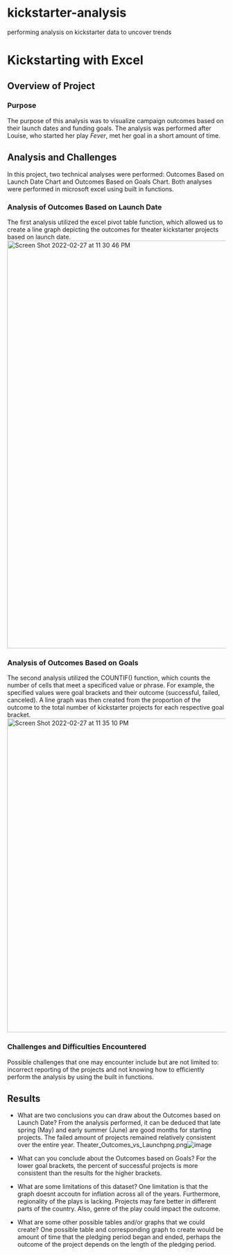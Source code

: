 # kickstarter-analysis
performing analysis on kickstarter data to uncover trends

# Kickstarting with Excel

## Overview of Project

### Purpose
The purpose of this analysis was to visualize campaign outcomes based on their launch dates and funding goals. The analysis was performed after Louise, who started 
her play *Fever*, met her goal in a short amount of time.

## Analysis and Challenges
In this project, two technical analyses were performed: Outcomes Based on Launch Date Chart and Outcomes Based on Goals Chart. Both analyses were performed in 
microsoft excel using built in functions. 

### Analysis of Outcomes Based on Launch Date
The first analysis utilized the excel pivot table function, which allowed us to create a line graph depicting the outcomes for theater kickstarter projects based on 
launch date. 
<img width="938" alt="Screen Shot 2022-02-27 at 11 30 46 PM" src="https://user-images.githubusercontent.com/99444856/155929281-4b8c1600-1b1c-41c1-8737-a0297bd3b040.png">

### Analysis of Outcomes Based on Goals
The second analysis utilized the COUNTIF() function, which counts the number of cells that meet a specificed value or phrase. For example, the specified values were 
goal brackets and their outcome (successful, failed, canceled). A line graph was then created from the proportion of the outcome to the total number of kickstarter 
projects for each respective goal bracket. 
<img width="722" alt="Screen Shot 2022-02-27 at 11 35 10 PM" src="https://user-images.githubusercontent.com/99444856/155929718-992b1215-5101-4890-95c2-264382c8079f.png">

### Challenges and Difficulties Encountered
Possible challenges that one may encounter include but are not limited to: incorrect reporting of the projects and not knowing how to efficiently perform the 
analysis by using the built in functions. 

## Results

- What are two conclusions you can draw about the Outcomes based on Launch Date?
From the analysis performed, it can be deduced that late spring (May) and early summer (June) are good months for starting projects. The failed amount of projects remained relatively consistent over the entire year. Theater_Outcomes_vs_Launchpng.png![image](https://user-images.githubusercontent.com/99444856/155930945-3daa216c-6c20-4954-bbaa-fb3fc5e30712.png)

- What can you conclude about the Outcomes based on Goals?
For the lower goal brackets, the percent of successful projects is more consistent than the results for the higher brackets. 
- What are some limitations of this dataset?
One limitation is that the graph doesnt accoutn for inflation across all of the years. Furthermore, regionality of the plays is lacking. Projects may fare better in different parts of the country. Also, genre of the play could impact the outcome. 
- What are some other possible tables and/or graphs that we could create?
One possible table and corresponding graph to create would be amount of time that the pledging period began and ended, perhaps the outcome of the project depends on the length of the pledging period. 
